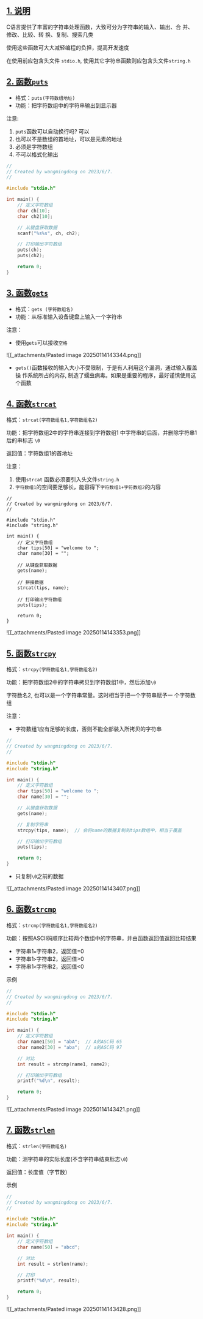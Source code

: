 ## [1. 说明](https://doc.itprojects.cn/0004.zhishi.c/0002.doc/index.html#/6.6.handle.1?id=_1-%e8%af%b4%e6%98%8e)

C语言提供了丰富的字符串处理函数，大致可分为字符串的输入、输出、合 并、修改、比较、转 换、复制、搜索几类

使用这些函数可大大减轻编程的负担，提高开发速度

在使用前应包含头文件 `stdio.h`, 使用其它字符串函数则应包含头文件`string.h`

## [2. 函数`puts`](https://doc.itprojects.cn/0004.zhishi.c/0002.doc/index.html#/6.6.handle.1?id=_2-%e5%87%bd%e6%95%b0puts)

- 格式：`puts(字符数组地址)`
- 功能：把字符数组中的字符串输出到显示器

注意:

1. `puts`函数可以自动换行吗? 可以
2. 也可以不是数组的首地址，可以是元素的地址
3. 必须是字符数组
4. 不可以格式化输出

```c
//
// Created by wangmingdong on 2023/6/7.
//

#include "stdio.h"

int main() {
    // 定义字符数组
    char ch[10];
    char ch2[10];

    // 从键盘获取数据
    scanf("%s%s", ch, ch2);

    // 打印输出字符数组
    puts(ch);
    puts(ch2);

    return 0;
}
```

## [3. 函数`gets`](https://doc.itprojects.cn/0004.zhishi.c/0002.doc/index.html#/6.6.handle.1?id=_3-%e5%87%bd%e6%95%b0gets)

- 格式：`gets (字符数组名)`
- 功能：从标准输入设备键盘上输入一个字符串

注意：

- 使用`gets`可以接收`空格`

![[_attachments/Pasted image 20250114143344.png]]

- `gets()`函数接收的输入大小不受限制，于是有人利用这个漏洞，通过输入覆盖操 作系统所占的内存, 制造了蠕虫病毒。如果是重要的程序，最好谨慎使用这个函数

## [4. 函数`strcat`](https://doc.itprojects.cn/0004.zhishi.c/0002.doc/index.html#/6.6.handle.1?id=_4-%e5%87%bd%e6%95%b0strcat)

格式：`strcat(字符数组名1,字符数组名2)`

功能：把字符数组2中的字符串连接到字符数组1 中字符串的后面，并删除字符串1后的串标志 `\0`

返回值：字符数组1的首地址

注意：

1. 使用`strcat` 函数必须要引入头文件`string.h`
2. `字符数组1`的空间要足够长，能容得下`字符数组1+字符数组2`的内容

```
//
// Created by wangmingdong on 2023/6/7.
//

#include "stdio.h"
#include "string.h"

int main() {
    // 定义字符数组
    char tips[50] = "welcome to ";
    char name[30] = "";

    // 从键盘获取数据
    gets(name);

    // 拼接数据
    strcat(tips, name);

    // 打印输出字符数组
    puts(tips);

    return 0;
}
```

![[_attachments/Pasted image 20250114143353.png]]

## [5. 函数`strcpy`](https://doc.itprojects.cn/0004.zhishi.c/0002.doc/index.html#/6.6.handle.1?id=_5-%e5%87%bd%e6%95%b0strcpy)

格式：`strcpy(字符数组名1,字符数组名2)`

功能：把字符数组2中的字符串拷贝到字符数组1中，然后添加`\0`

字符数名2, 也可以是一个字符串常量。这时相当于把一个字符串赋予一 个字符数组

注意：

- 字符数组1应有足够的长度，否则不能全部装入所拷贝的字符串

```c
//
// Created by wangmingdong on 2023/6/7.
//

#include "stdio.h"
#include "string.h"

int main() {
    // 定义字符数组
    char tips[50] = "welcome to ";
    char name[30] = "";

    // 从键盘获取数据
    gets(name);

    // 复制字符串
    strcpy(tips, name);  // 会将name的数据复制到tips数组中，相当于覆盖

    // 打印输出字符数组
    puts(tips);

    return 0;
}
```

- 只复制`\0`之前的数据

![[_attachments/Pasted image 20250114143407.png]]

## [6. 函数`strcmp`](https://doc.itprojects.cn/0004.zhishi.c/0002.doc/index.html#/6.6.handle.1?id=_6-%e5%87%bd%e6%95%b0strcmp)

格式：`strcmp(字符数组名1,字符数组名2)`

功能：按照ASCII码顺序比较两个数组中的字符串，并由函数返回值返回比较结果

- 字符串1`=`字符串2，返回值=0
- 字符串1`>`字符串2，返回值>0
- 字符串1`<`字符串2，返回值<0

示例

```c
//
// Created by wangmingdong on 2023/6/7.
//

#include "stdio.h"
#include "string.h"

int main() {
    // 定义字符数组
    char name1[50] = "abA";  // A的ASC码 65
    char name2[30] = "aba";  // a的ASC码 97

    // 对比
    int result = strcmp(name1, name2);

    // 打印输出字符数组
    printf("%d\n", result);

    return 0;
}
```

![[_attachments/Pasted image 20250114143421.png]]

## [7. 函数`strlen`](https://doc.itprojects.cn/0004.zhishi.c/0002.doc/index.html#/6.6.handle.1?id=_7-%e5%87%bd%e6%95%b0strlen)

格式：`strlen(字符数组名)`

功能：测字符串的实际长度(不含字符串结束标志`\0`)

返回值：长度值（字节数）

示例

```c
//
// Created by wangmingdong on 2023/6/7.
//

#include "stdio.h"
#include "string.h"

int main() {
    // 定义字符数组
    char name[50] = "abcd";

    // 对比
    int result = strlen(name);

    // 打印
    printf("%d\n", result);

    return 0;
}
```

![[_attachments/Pasted image 20250114143428.png]]
